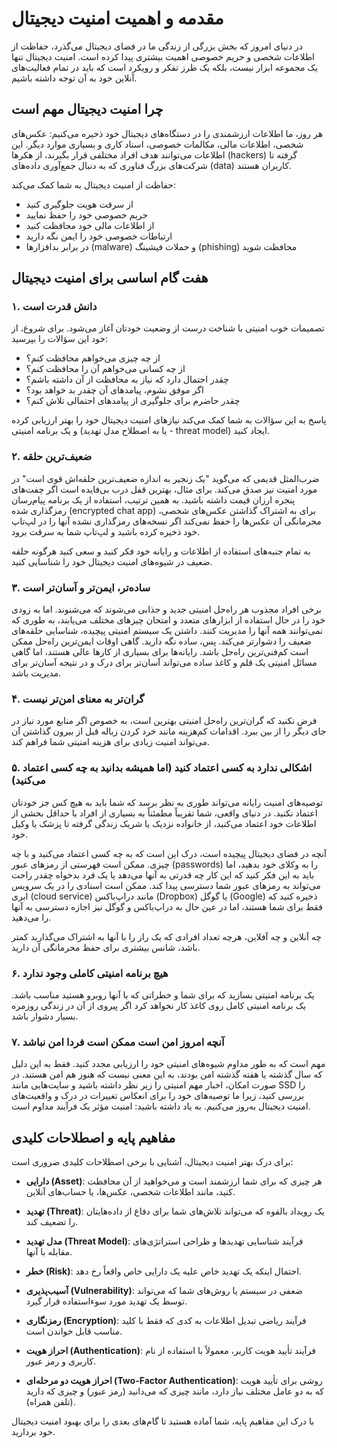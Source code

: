 # مقدمه و اهمیت امنیت دیجیتال

در دنیای امروز که بخش بزرگی از زندگی ما در فضای دیجیتال می‌گذرد، حفاظت از اطلاعات شخصی و حریم خصوصی اهمیت بیشتری پیدا کرده است. امنیت دیجیتال تنها یک مجموعه ابزار نیست، بلکه یک طرز تفکر و رویکرد است که باید در تمام فعالیت‌های آنلاین خود به آن توجه داشته باشیم.

## چرا امنیت دیجیتال مهم است

هر روز، ما اطلاعات ارزشمندی را در دستگاه‌های دیجیتال خود ذخیره می‌کنیم: عکس‌های شخصی، اطلاعات مالی، مکالمات خصوصی، اسناد کاری و بسیاری موارد دیگر. این اطلاعات می‌توانند هدف افراد مختلفی قرار بگیرند، از هکرها (hackers) گرفته تا شرکت‌های بزرگ فناوری که به دنبال جمع‌آوری داده‌های (data) کاربران هستند.

حفاظت از امنیت دیجیتال به شما کمک می‌کند:
- از سرقت هویت جلوگیری کنید
- حریم خصوصی خود را حفظ نمایید
- از اطلاعات مالی خود محافظت کنید
- ارتباطات خصوصی خود را ایمن نگه دارید
- در برابر بدافزارها (malware) و حملات فیشینگ (phishing) محافظت شوید

## هفت گام اساسی برای امنیت دیجیتال

### ۱. دانش قدرت است

تصمیمات خوب امنیتی با شناخت درست از وضعیت خودتان آغاز می‌شود. برای شروع، از خود این سؤالات را بپرسید:
- از چه چیزی می‌خواهم محافظت کنم؟
- از چه کسانی می‌خواهم آن را محافظت کنم؟
- چقدر احتمال دارد که نیاز به محافظت از آن داشته باشم؟
- اگر موفق نشوم، پیامدهای آن چقدر بد خواهد بود؟
- چقدر حاضرم برای جلوگیری از پیامدهای احتمالی تلاش کنم؟

پاسخ به این سؤالات به شما کمک می‌کند نیازهای امنیت دیجیتال خود را بهتر ارزیابی کرده و یک برنامه امنیتی (یا به اصطلاح مدل تهدید - threat model) ایجاد کنید.

### ۲. ضعیف‌ترین حلقه

ضرب‌المثل قدیمی که می‌گوید "یک زنجیر به اندازه ضعیف‌ترین حلقه‌اش قوی است" در مورد امنیت نیز صدق می‌کند. برای مثال، بهترین قفل درب بی‌فایده است اگر چفت‌های پنجره ارزان قیمت داشته باشید. به همین ترتیب، استفاده از یک برنامه پیام‌رسان رمزگذاری شده (encrypted chat app) برای به اشتراک گذاشتن عکس‌های شخصی، محرمانگی آن عکس‌ها را حفظ نمی‌کند اگر نسخه‌های رمزگذاری نشده آنها را در لپ‌تاپ خود ذخیره کرده باشید و لپ‌تاپ شما به سرقت برود.

به تمام جنبه‌های استفاده از اطلاعات و رایانه خود فکر کنید و سعی کنید هرگونه حلقه ضعیف در شیوه‌های امنیت دیجیتال خود را شناسایی کنید.

### ۳. ساده‌تر، ایمن‌تر و آسان‌تر است

برخی افراد مجذوب هر راه‌حل امنیتی جدید و جذابی می‌شوند که می‌شنوند. اما به زودی خود را در حال استفاده از ابزارهای متعدد و امتحان چیزهای مختلف می‌یابند، به طوری که نمی‌توانند همه آنها را مدیریت کنند. داشتن یک سیستم امنیتی پیچیده، شناسایی حلقه‌های ضعیف را دشوارتر می‌کند. پس، ساده نگه دارید. گاهی اوقات ایمن‌ترین راه‌حل ممکن است کم‌فنی‌ترین راه‌حل باشد. رایانه‌ها برای بسیاری از کارها عالی هستند، اما گاهی مسائل امنیتی یک قلم و کاغذ ساده می‌تواند آسان‌تر برای درک و در نتیجه آسان‌تر برای مدیریت باشد.

### ۴. گران‌تر به معنای امن‌تر نیست

فرض نکنید که گران‌ترین راه‌حل امنیتی بهترین است، به خصوص اگر منابع مورد نیاز در جای دیگر را از بین ببرد. اقدامات کم‌هزینه مانند خرد کردن زباله قبل از بیرون گذاشتن آن می‌تواند امنیت زیادی برای هزینه امنیتی شما فراهم کند.

### ۵. اشکالی ندارد به کسی اعتماد کنید (اما همیشه بدانید به چه کسی اعتماد می‌کنید)

توصیه‌های امنیت رایانه می‌تواند طوری به نظر برسد که شما باید به هیچ کس جز خودتان اعتماد نکنید. در دنیای واقعی، شما تقریباً مطمئناً به بسیاری از افراد با حداقل بخشی از اطلاعات خود اعتماد می‌کنید، از خانواده نزدیک یا شریک زندگی گرفته تا پزشک یا وکیل خود.

آنچه در فضای دیجیتال پیچیده است، درک این است که به چه کسی اعتماد می‌کنید و با چه چیزی. ممکن است فهرستی از رمزهای عبور (passwords) را به وکلای خود بدهید، اما باید به این فکر کنید که این کار چه قدرتی به آنها می‌دهد یا یک فرد بدخواه چقدر راحت می‌تواند به رمزهای عبور شما دسترسی پیدا کند. ممکن است اسنادی را در یک سرویس ابری (cloud service) مانند دراپ‌باکس (Dropbox) یا گوگل (Google) ذخیره کنید که فقط برای شما هستند، اما در عین حال به دراپ‌باکس و گوگل نیز اجازه دسترسی به آنها را می‌دهید.

چه آنلاین و چه آفلاین، هرچه تعداد افرادی که یک راز را با آنها به اشتراک می‌گذارید کمتر باشد، شانس بیشتری برای حفظ محرمانگی آن دارید.

### ۶. هیچ برنامه امنیتی کاملی وجود ندارد

یک برنامه امنیتی بسازید که برای شما و خطراتی که با آنها روبرو هستید مناسب باشد. یک برنامه امنیتی کامل روی کاغذ کار نخواهد کرد اگر پیروی از آن در زندگی روزمره بسیار دشوار باشد.

### ۷. آنچه امروز امن است ممکن است فردا امن نباشد

مهم است که به طور مداوم شیوه‌های امنیتی خود را ارزیابی مجدد کنید. فقط به این دلیل که سال گذشته یا هفته گذشته امن بودند، به این معنی نیست که هنوز هم امن هستند. در صورت امکان، اخبار مهم امنیتی را زیر نظر داشته باشید و سایت‌هایی مانند SSD را بررسی کنید، زیرا ما توصیه‌های خود را برای انعکاس تغییرات در درک و واقعیت‌های امنیت دیجیتال به‌روز می‌کنیم. به یاد داشته باشید: امنیت مؤثر یک فرآیند مداوم است.

## مفاهیم پایه و اصطلاحات کلیدی

برای درک بهتر امنیت دیجیتال، آشنایی با برخی اصطلاحات کلیدی ضروری است:

- **دارایی (Asset)**: هر چیزی که برای شما ارزشمند است و می‌خواهید از آن محافظت کنید، مانند اطلاعات شخصی، عکس‌ها، یا حساب‌های آنلاین.

- **تهدید (Threat)**: یک رویداد بالقوه که می‌تواند تلاش‌های شما برای دفاع از داده‌هایتان را تضعیف کند.

- **مدل تهدید (Threat Model)**: فرآیند شناسایی تهدیدها و طراحی استراتژی‌های مقابله با آنها.

- **خطر (Risk)**: احتمال اینکه یک تهدید خاص علیه یک دارایی خاص واقعاً رخ دهد.

- **آسیب‌پذیری (Vulnerability)**: ضعفی در سیستم یا روش‌های شما که می‌تواند توسط یک تهدید مورد سوءاستفاده قرار گیرد.

- **رمزنگاری (Encryption)**: فرآیند ریاضی تبدیل اطلاعات به کدی که فقط با کلید مناسب قابل خواندن است.

- **احراز هویت (Authentication)**: فرآیند تأیید هویت کاربر، معمولاً با استفاده از نام کاربری و رمز عبور.

- **احراز هویت دو مرحله‌ای (Two-Factor Authentication)**: روشی برای تأیید هویت که به دو عامل مختلف نیاز دارد، مانند چیزی که می‌دانید (رمز عبور) و چیزی که دارید (تلفن همراه).

با درک این مفاهیم پایه، شما آماده هستید تا گام‌های بعدی را برای بهبود امنیت دیجیتال خود بردارید.
